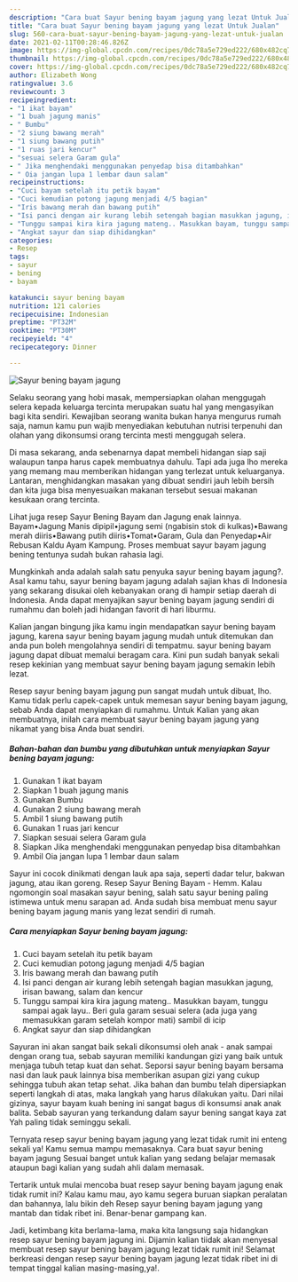 ```yaml
---
description: "Cara buat Sayur bening bayam jagung yang lezat Untuk Jualan"
title: "Cara buat Sayur bening bayam jagung yang lezat Untuk Jualan"
slug: 560-cara-buat-sayur-bening-bayam-jagung-yang-lezat-untuk-jualan
date: 2021-02-11T00:28:46.826Z
image: https://img-global.cpcdn.com/recipes/0dc78a5e729ed222/680x482cq70/sayur-bening-bayam-jagung-foto-resep-utama.jpg
thumbnail: https://img-global.cpcdn.com/recipes/0dc78a5e729ed222/680x482cq70/sayur-bening-bayam-jagung-foto-resep-utama.jpg
cover: https://img-global.cpcdn.com/recipes/0dc78a5e729ed222/680x482cq70/sayur-bening-bayam-jagung-foto-resep-utama.jpg
author: Elizabeth Wong
ratingvalue: 3.6
reviewcount: 3
recipeingredient:
- "1 ikat bayam"
- "1 buah jagung manis"
- " Bumbu"
- "2 siung bawang merah"
- "1 siung bawang putih"
- "1 ruas jari kencur"
- "sesuai selera Garam gula"
- " Jika menghendaki menggunakan penyedap bisa ditambahkan"
- " Oia jangan lupa 1 lembar daun salam"
recipeinstructions:
- "Cuci bayam setelah itu petik bayam"
- "Cuci kemudian potong jagung menjadi 4/5 bagian"
- "Iris bawang merah dan bawang putih"
- "Isi panci dengan air kurang lebih setengah bagian masukkan jagung, irisan bawang, salam dan kencur"
- "Tunggu sampai kira kira jagung mateng.. Masukkan bayam, tunggu sampai agak layu.. Beri gula garam sesuai selera (ada juga yang memasukkan garam setelah kompor mati) sambil di icip"
- "Angkat sayur dan siap dihidangkan"
categories:
- Resep
tags:
- sayur
- bening
- bayam

katakunci: sayur bening bayam 
nutrition: 121 calories
recipecuisine: Indonesian
preptime: "PT32M"
cooktime: "PT30M"
recipeyield: "4"
recipecategory: Dinner

---
```



![Sayur bening bayam jagung](https://img-global.cpcdn.com/recipes/0dc78a5e729ed222/680x482cq70/sayur-bening-bayam-jagung-foto-resep-utama.jpg)

Selaku seorang yang hobi masak, mempersiapkan olahan menggugah selera kepada keluarga tercinta merupakan suatu hal yang mengasyikan bagi kita sendiri. Kewajiban seorang  wanita bukan hanya mengurus rumah saja, namun kamu pun wajib menyediakan kebutuhan nutrisi terpenuhi dan olahan yang dikonsumsi orang tercinta mesti menggugah selera.

Di masa  sekarang, anda sebenarnya dapat membeli hidangan siap saji walaupun tanpa harus capek membuatnya dahulu. Tapi ada juga lho mereka yang memang mau memberikan hidangan yang terlezat untuk keluarganya. Lantaran, menghidangkan masakan yang dibuat sendiri jauh lebih bersih dan kita juga bisa menyesuaikan makanan tersebut sesuai makanan kesukaan orang tercinta. 

Lihat juga resep Sayur Bening Bayam dan Jagung enak lainnya. Bayam•Jagung Manis dipipil•jagung semi (ngabisin stok di kulkas)•Bawang merah diiris•Bawang putih diiris•Tomat•Garam, Gula dan Penyedap•Air Rebusan Kaldu Ayam Kampung. Proses membuat sayur bayam jagung bening tentunya sudah bukan rahasia lagi.

Mungkinkah anda adalah salah satu penyuka sayur bening bayam jagung?. Asal kamu tahu, sayur bening bayam jagung adalah sajian khas di Indonesia yang sekarang disukai oleh kebanyakan orang di hampir setiap daerah di Indonesia. Anda dapat menyajikan sayur bening bayam jagung sendiri di rumahmu dan boleh jadi hidangan favorit di hari liburmu.

Kalian jangan bingung jika kamu ingin mendapatkan sayur bening bayam jagung, karena sayur bening bayam jagung mudah untuk ditemukan dan anda pun boleh mengolahnya sendiri di tempatmu. sayur bening bayam jagung dapat dibuat memalui beragam cara. Kini pun sudah banyak sekali resep kekinian yang membuat sayur bening bayam jagung semakin lebih lezat.

Resep sayur bening bayam jagung pun sangat mudah untuk dibuat, lho. Kamu tidak perlu capek-capek untuk memesan sayur bening bayam jagung, sebab Anda dapat menyiapkan di rumahmu. Untuk Kalian yang akan membuatnya, inilah cara membuat sayur bening bayam jagung yang nikamat yang bisa Anda buat sendiri.

<!--inarticleads1-->

##### Bahan-bahan dan bumbu yang dibutuhkan untuk menyiapkan Sayur bening bayam jagung:

1. Gunakan 1 ikat bayam
1. Siapkan 1 buah jagung manis
1. Gunakan  Bumbu
1. Gunakan 2 siung bawang merah
1. Ambil 1 siung bawang putih
1. Gunakan 1 ruas jari kencur
1. Siapkan sesuai selera Garam gula
1. Siapkan  Jika menghendaki menggunakan penyedap bisa ditambahkan
1. Ambil  Oia jangan lupa 1 lembar daun salam


Sayur ini cocok dinikmati dengan lauk apa saja, seperti dadar telur, bakwan jagung, atau ikan goreng. Resep Sayur Bening Bayam - Hemm. Kalau ngomongin soal masakan sayur bening, salah satu sayur bening paling istimewa untuk menu sarapan ad. Anda sudah bisa membuat menu sayur bening bayam jagung manis yang lezat sendiri di rumah. 

<!--inarticleads2-->

##### Cara menyiapkan Sayur bening bayam jagung:

1. Cuci bayam setelah itu petik bayam
1. Cuci kemudian potong jagung menjadi 4/5 bagian
1. Iris bawang merah dan bawang putih
1. Isi panci dengan air kurang lebih setengah bagian masukkan jagung, irisan bawang, salam dan kencur
1. Tunggu sampai kira kira jagung mateng.. Masukkan bayam, tunggu sampai agak layu.. Beri gula garam sesuai selera (ada juga yang memasukkan garam setelah kompor mati) sambil di icip
1. Angkat sayur dan siap dihidangkan


Sayuran ini akan sangat baik sekali dikonsumsi oleh anak - anak sampai dengan orang tua, sebab sayuran memiliki kandungan gizi yang baik untuk menjaga tubuh tetap kuat dan sehat. Seporsi sayur bening bayam bersama nasi dan lauk pauk lainnya bisa memberikan asupan gizi yang cukup sehingga tubuh akan tetap sehat. Jika bahan dan bumbu telah dipersiapkan seperti langkah di atas, maka langkah yang harus dilakukan yaitu. Dari nilai gizinya, sayur bayam kuah bening ini sangat bagus di konsumsi anak anak balita. Sebab sayuran yang terkandung dalam sayur bening sangat kaya zat Yah paling tidak seminggu sekali. 

Ternyata resep sayur bening bayam jagung yang lezat tidak rumit ini enteng sekali ya! Kamu semua mampu memasaknya. Cara buat sayur bening bayam jagung Sesuai banget untuk kalian yang sedang belajar memasak ataupun bagi kalian yang sudah ahli dalam memasak.

Tertarik untuk mulai mencoba buat resep sayur bening bayam jagung enak tidak rumit ini? Kalau kamu mau, ayo kamu segera buruan siapkan peralatan dan bahannya, lalu bikin deh Resep sayur bening bayam jagung yang mantab dan tidak ribet ini. Benar-benar gampang kan. 

Jadi, ketimbang kita berlama-lama, maka kita langsung saja hidangkan resep sayur bening bayam jagung ini. Dijamin kalian tiidak akan menyesal membuat resep sayur bening bayam jagung lezat tidak rumit ini! Selamat berkreasi dengan resep sayur bening bayam jagung lezat tidak ribet ini di tempat tinggal kalian masing-masing,ya!.

